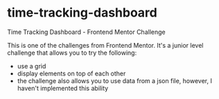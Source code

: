 # time-tracking-dashboard
Time Tracking Dashboard - Frontend Mentor Challenge

This is one of the challenges from Frontend Mentor. It's a junior level challenge that allows you to try the following:
 - use a grid
 - display elements on top of each other
 - the challenge also allows you to use data from a json file, however, I haven't implemented this ability
